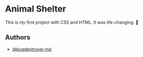 
# Animal Shelter

This is my first project with CSS and HTML. It was life-changing. 🐶



## Authors

- [@bugdestroyer-md](https://www.github.com/octokatherine)

